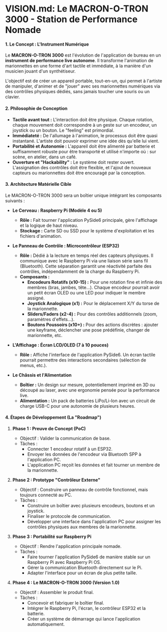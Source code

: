 # VISION.md: Le MACRON-O-TRON 3000 - Station de Performance Nomade

#### **1. Le Concept : L'Instrument Numérique**

Le **MACRON-O-TRON 3000** est l'évolution de l'application de bureau en un **instrument de performance live autonome**. Il transforme l'animation de marionnettes en une forme d'art tactile et immédiate, à la manière d'un musicien jouant d'un synthétiseur.

L'objectif est de créer un appareil portable, tout-en-un, qui permet à l'artiste de manipuler, d'animer et de "jouer" avec ses marionnettes numériques via des contrôles physiques dédiés, sans jamais toucher une souris ou un clavier.

#### **2. Philosophie de Conception**

*   **Tactile avant tout :** L'interaction doit être physique. Chaque rotation, chaque mouvement doit correspondre à un geste sur un encodeur, un joystick ou un bouton. Le "feeling" est primordial.
*   **Immédiateté :** De l'allumage à l'animation, le processus doit être quasi instantané. L'artiste doit pouvoir exprimer une idée dès qu'elle lui vient.
*   **Portabilité et Autonomie :** L'appareil doit être alimenté par batterie et suffisamment robuste pour être transporté et utilisé n'importe où : sur scène, en atelier, dans un café.
*   **Ouverture et "Hackability" :** Le système doit rester ouvert. L'assignation des contrôles doit être flexible, et l'ajout de nouveaux capteurs ou marionnettes doit être encouragé par la conception.

#### **3. Architecture Matérielle Cible**

Le MACRON-O-TRON 3000 sera un boîtier unique intégrant les composants suivants :

*   **Le Cerveau : Raspberry Pi (Modèle 4 ou 5)**
    *   **Rôle :** Fait tourner l'application PySide6 principale, gère l'affichage et la logique de haut niveau.
    *   **Stockage :** Carte SD ou SSD pour le système d'exploitation et les fichiers d'animation.

*   **Le Panneau de Contrôle : Microcontrôleur (ESP32)**
    *   **Rôle :** Dédié à la lecture en temps réel des capteurs physiques. Il communique avec le Raspberry Pi via une liaison série sans fil (Bluetooth). Cette séparation garantit une réactivité parfaite des contrôles, indépendamment de la charge du Raspberry Pi.
    *   **Composants :**
        *   **Encodeurs Rotatifs (x10-15) :** Pour une rotation fine et infinie des membres (bras, jambes, tête...). Chaque encodeur pourrait avoir un petit écran OLED ou une LED pour indiquer le membre assigné.
        *   **Joystick Analogique (x1) :** Pour le déplacement X/Y du torse de la marionnette.
        *   **Sliders/Faders (x2-4) :** Pour des contrôles additionnels (zoom, paramètres d'effets...).
        *   **Boutons Poussoirs (x10+) :** Pour des actions discrètes : ajouter une keyframe, déclencher une pose prédéfinie, changer de marionnette, etc.

*   **L'Affichage : Écran LCD/OLED (7 à 10 pouces)**
    *   **Rôle :** Affiche l'interface de l'application PySide6. Un écran tactile pourrait permettre des interactions secondaires (sélection de menus, etc.).

*   **Le Châssis et l'Alimentation**
    *   **Boîtier :** Un design sur mesure, potentiellement imprimé en 3D ou découpé au laser, avec une ergonomie pensée pour la performance live.
    *   **Alimentation :** Un pack de batteries LiPo/Li-Ion avec un circuit de charge USB-C pour une autonomie de plusieurs heures.

#### **4. Étapes de Développement (La "Roadmap")**

1.  **Phase 1 : Preuve de Concept (PoC)**
    *   Objectif : Valider la communication de base.
    *   Tâches :
        *   Connecter 1 encodeur rotatif à un ESP32.
        *   Envoyer les données de l'encodeur via Bluetooth SPP à l'application PC.
        *   L'application PC reçoit les données et fait tourner un membre de la marionnette.

2.  **Phase 2 : Prototype "Contrôleur Externe"**
    *   Objectif : Construire un panneau de contrôle fonctionnel, mais toujours connecté au PC.
    *   Tâches :
        *   Construire un boîtier avec plusieurs encodeurs, boutons et un joystick.
        *   Finaliser le protocole de communication.
        *   Développer une interface dans l'application PC pour assigner les contrôles physiques aux membres de la marionnette.

3.  **Phase 3 : Portabilité sur Raspberry Pi**
    *   Objectif : Rendre l'application principale nomade.
    *   Tâches :
        *   Faire tourner l'application PySide6 de manière stable sur un Raspberry Pi avec Raspberry Pi OS.
        *   Gérer la communication Bluetooth directement sur le Pi.
        *   Adapter l'interface pour un écran de plus petite taille.

4.  **Phase 4 : Le MACRON-O-TRON 3000 (Version 1.0)**
    *   Objectif : Assembler le produit final.
    *   Tâches :
        *   Concevoir et fabriquer le boîtier final.
        *   Intégrer le Raspberry Pi, l'écran, le contrôleur ESP32 et la batterie.
        *   Créer un système de démarrage qui lance l'application automatiquement.
